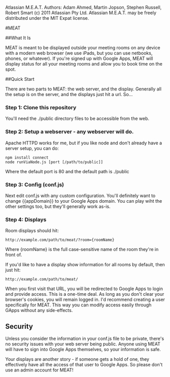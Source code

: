 Atlassian M.E.A.T.
Authors: Adam Ahmed, Martin Jopson, Stephen Russell, Robert Smart
(c) 2011 Atlassian Pty Ltd.
Atlassian M.E.A.T. may be freely distributed under the MIT Expat license.

#MEAT

##What It Is

MEAT is meant to be displayed outside your meeting rooms on any device with a 
modern web browser (we use iPads, but you can use netbooks, phones, or whatever).
If you're signed up with Google Apps, MEAT will display status for all your 
meeting rooms and allow you to book time on the spot.

##Quick Start

There are two parts to MEAT: the web server, and the display.  Generally all the
setup is on the server, and the displays just hit a url. So...

### Step 1: Clone this repository

You'll need the ./public directory files to be accessible from the web.

### Step 2: Setup a webserver - any webserver will do.

Apache HTTPD works for me, but if you like node and don't already have a server
setup, you can do:

    npm install connect
    node runViaNode.js [port [/path/to/public]]

Where the default port is 80 and the default path is ./public

### Step 3: Config (conf.js)

Next edit conf.js with any custom configuration.  You'll definitely want to
change {{appDomain}} to your Google Apps domain.  You can play wiht the other
settings too, but they'll generally work as-is.

### Step 4: Displays
Room displays should hit:

    http://example.com/path/to/meat/?room={roomName}

Where {roomName} is the full case-sensitive name of the room they're in front of.

If you'd like to have a display show information for all rooms by default, 
then just hit:

    http://example.com/path/to/meat/

When you first visit that URL, you will be redirected to Google Apps to login and
provide access.  This is a one-time deal.  As long as you don't clear your
browser's cookies, you will remain logged in.  I'd recommend creating a user
specifically for MEAT.  This way you can modify access easily through GApps
without any side-effects.

## Security

Unless you consider the information in your conf.js file to be private, there's
no security issues with your web server being public.  Anyone using MEAT will have
to sign into Google Apps themselves, so your information is safe.

Your displays are another story - if someone gets a hold of one, they effectively
have all the access of that user to Google Apps.  So please don't use an admin
account for MEAT!